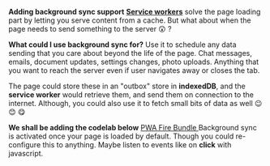 **Adding background sync support**
[**Service workers**](https://pwafire.org/developer/docs/service-worker/) solve the page loading part by letting you serve content from a cache. But what about when the page needs to send something to the server  😲 ?

**What could I use background sync for?**
Use it to schedule any data sending that you care about beyond the life of the page. Chat messages, emails, document updates, settings changes, photo uploads. Anything that you want to reach the server even if user navigates away or closes the tab. 

The page could store these in an "outbox" store in **indexedDB**, and the **service worker** would retrieve them, and send them on connection to the internet. Although, you could also use it to fetch small bits of data as well 😉 😊 😋

**We shall be adding the codelab below**
[PWA Fire Bundle ](https://github.com/mayeedwin/pwafire/tree/master/pwafire-bundle) Background sync is activated once your page is loaded by default. Though you could re-configure this to anything. Maybe listen to events like on **click** with javascript.

